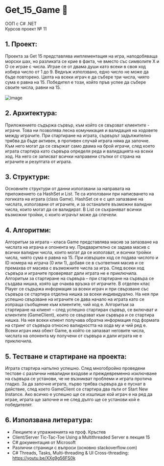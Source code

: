 # Get_15_Game :1234:
ООП с С# .NET <br/>
Курсов проект № 11 <br/>

## 1. Проект:<br/>
Проекта за Get 15 представлява имплементация на игра, наподобяваща морски шах, но
разликата се крие в факта, че вместо със символите Х и О се играе с числа. Играе се от
двама души като всеки в своя ход избира число от 1 до 9. Веднъж използвано, едно число
не може да бъде повторено. Целта на всеки играч е да събере три числа, чиято сума е
равна на 15. Победител е този, който пръв успее да събере своите числа, равни на 15.<br/> <br/>
![image](https://user-images.githubusercontent.com/72600322/184536760-03df69a1-4f39-4793-9353-541ab91b5813.png)<br/>

## 2. Архитектура:<br/>
Приложението съдържа сървър, към който се свързват клиентите - играчи. Това ни
позволява лесна комуникация и валидация на ходовете между играчите. При стартиране
на играта, сървърът задължително трябва да бъде активен, в противен случай играта няма
да започне. Към него могат да се свържат само двама на брой играчи, след което играта
стартира като сървъра определя реда и валидацията на всеки ход. На него се записват
всички направени стъпки от страна на играчите и резултата от играта.<br/>
## 3. Структури:<br/>
Основните структури от данни използвани за направата на приложението са HashSet и
List. Те са използвани при написването на логиката на играта (class Game). HashSet се е
с цел запазване на числата, използвани от играчите, и за останалите възможни валидни
числа, които могат да се валидират. В List се съхраняват всички възможни тройки, с
които играчът може да спечели.
## 4. Алгоритми:
Алгоритъм за играта – класа Game представлява масив за запазване на числата на
играча и опонента му. Предварително се задава масив с всички валидни числа, които
могат да се използват, и всички тройки числа, чиято сума е равна на 15. При извършен
ход се подава числото и ID номера на играча (0 или 1), добавя се в съответния масив и се
премахва от масива с възможните числа за игра. След всеки ход сървъра и играчите
проверяват дали играта не е приключила.
Алгоритъм за стартиране на сървъра – при стартиране на сървъра се създава нишка,
която ще очаква връзка от играчите. В отделен клас Player се съдържа информация за
всеки играч и при свързване със сървъра се стартира отделна нишка за всеки
индивидуално. На нея при успешно свързване на играчите се дава начало на играта като
се изпраща съобщение към клиентите, чий ход е.
Алгоритъм за стартиране на клиент – след успешно стартиран сървър, се включват и
клиентите (GameClient), които се свързват към сървъра и се стартира нишка. На нея всеки
клиент получава обратна информация под формата на стринг от сървъра относно
валидността на хода му и чий ред е. Всеки играч има обект Game, в който се запазват
неговите числа, числата на опонента му получени от сървъра и дали играта не е
приключила.
## 5. Тестване и стартиране на проекта:
Играта стартира напълно успешно. След многобройно проведени тестове с различни
невалидни входове и преждевременно изключване на сървъра се установи, че не
възникват проблеми и играта протича гладко.
За да започне играта, първо трябва сървъра да е пуснат в действие, след което
GameClient се стартира два пъти от Start New Instance. Ако всичко е успешно ще се
изшпише кой играч е на ред да играе, играта ще започне и не след дълго ще се установи
кой е победителят.
## 6. Използвана литература:
* Лекциите и упражненията на проф. Кръстев
* Client/Server Tic-Tac-Toe Using a Multithreaded Server в лекция 15
* C# документация от Microsoft
* Различни страници с въпроси (основно stackoverflow.com)
* C# Threads, Tasks, Multi-threading & UI Cross-threading:
https://youtu.be/XXg9g56FS0k
